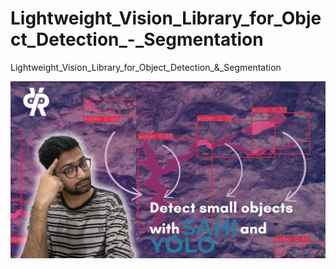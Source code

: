 # Lightweight_Vision_Library_for_Object_Detection_-_Segmentation
Lightweight_Vision_Library_for_Object_Detection_&amp;_Segmentation



[![Watch the video](https://github.com/pyresearch/Lightweight_Vision_Library_for_Object_Detection_-_Segmentation/blob/main/Copy%20of%20Diital.png)](https://www.youtube.com/watch?v=N5UNts-E6vI)
